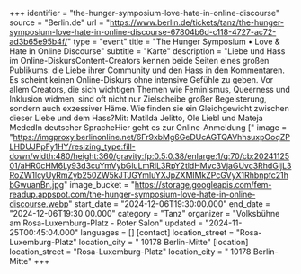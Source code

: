 +++
identifier = "the-hunger-symposium-love-hate-in-online-discourse"
source = "Berlin.de"
url = "https://www.berlin.de/tickets/tanz/the-hunger-symposium-love-hate-in-online-discourse-67804b6d-c118-4727-ac72-ad3b65e95b4f/"
type = "event"
title = "The Hunger Symposium • Love & Hate in Online Discourse"
subtitle = "Karte"
description = "Liebe und Hass im Online-DiskursContent-Creators kennen beide Seiten eines großen Publikums: die Liebe ihrer Community und den Hass in den Kommentaren. Es scheint keinen Online-Diskurs ohne intensive Gefühle zu geben. Vor allem Creators, die sich wichtigen Themen wie Feminismus, Queerness und Inklusion widmen, sind oft nicht nur Zielscheibe großer Begeisterung, sondern auch exzessiver Häme. Wie finden sie ein Gleichgewicht zwischen dieser Liebe und dem Hass?Mit: Matilda Jelitto, Ole Liebl und Mateja MededIn deutscher SpracheHier geht es zur Online-Anmeldung ["
image = "https://imgproxy.berlinonline.net/6Fr9xbMg6GeDUcAGTQAVhhsuxpOoqZPLHDUJPpFy1HY/resizing_type:fill-down/width:480/height:360/gravity:fp:0.5:0.38/enlarge:1/q:70/cb:2024112501/aHR0cHM6Ly93d3cuYmVybGluLmRlL3RpY2tldHMvc3VjaGUvc3RhdGljL3RoZW1lcyUyRmZyb250ZW5kJTJGYmluYXJpZXMlMkZPcGVyX1Rhbnpfc21hbGwuanBn.jpg"
image_bucket = "https://storage.googleapis.com/fem-readup.appspot.com/the-hunger-symposium-love-hate-in-online-discourse.webp"
start_date = "2024-12-06T19:30:00.000"
end_date = "2024-12-06T19:30:00.000"
category = "Tanz"
organizer = "Volksbühne am Rosa-Luxemburg-Platz - Roter Salon"
updated = "2024-11-25T00:45:04.000"
languages = []
[contact]
location_street = "Rosa-Luxemburg-Platz"
location_city = " 10178 Berlin-Mitte"
[location]
location_street = "Rosa-Luxemburg-Platz"
location_city = " 10178 Berlin-Mitte"
+++
